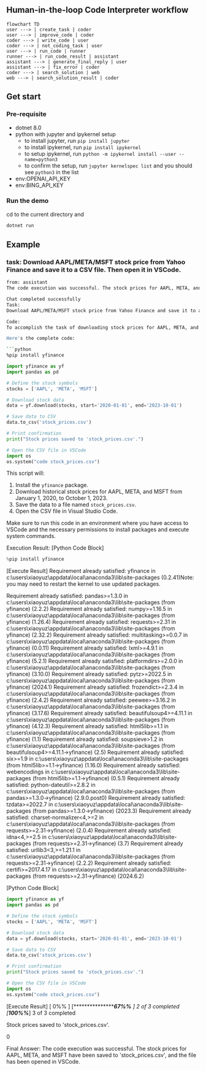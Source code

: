 ## Human-in-the-loop Code Interpreter workflow

```mermaid
flowchart TD
user ---> | create_task | coder
user ---> | improve_code | coder
coder ---> | write_code | user
coder ---> | not_coding_task | user
user ---> | run_code | runner
runner ---> | run_code_result | assistant
assistant ---> | generate_final_reply | user
assistant ---> | fix_error | coder
coder ---> | search_solution | web
web ---> | search_solution_result | coder
```

## Get start
### Pre-requisite
- dotnet 8.0
- python with jupyter and ipykernel setup
    - to install jupyter, run `pip install jupyter`
    - to install ipykernel, run `pip install ipykernel`
    - to setup ipykernel, run `python -m ipykernel install --user --name=python3`
    - to confirm the setup, run `jupyter kernelspec list` and you should see `python3` in the list
- env:OPENAI_API_KEY
- env:BING_API_KEY

### Run the demo
cd to the current directory and

```bash
dotnet run
```

## Example
### task: Download AAPL/META/MSFT stock price from Yahoo Finance and save it to a CSV file. Then open it in VSCode.
```bash
from: assistant
The code execution was successful. The stock prices for AAPL, META, and MSFT have been saved to 'stock_prices.csv', and the file has been opened in VSCode.

Chat completed successfully
Task:
Download AAPL/META/MSFT stock price from Yahoo Finance and save it to a CSV file. Then open it in VSCode.

Code:
To accomplish the task of downloading stock prices for AAPL, META, and MSFT from Yahoo Finance, saving them to a CSV file, and then opening that file in VSCode, we can use Python with the `yfinance` library. First, we'll install the necessary package, fetch the stock prices, save them to a CSV file, and then use a command to open that file in VSCode.

Here's the complete code:

```python
%pip install yfinance
```

```python
import yfinance as yf
import pandas as pd

# Define the stock symbols
stocks = ['AAPL', 'META', 'MSFT']

# Download stock data
data = yf.download(stocks, start='2020-01-01', end='2023-10-01')

# Save data to CSV
data.to_csv('stock_prices.csv')

# Print confirmation
print("Stock prices saved to 'stock_prices.csv'.")

# Open the CSV file in VSCode
import os
os.system("code stock_prices.csv")
```

This script will:
1. Install the `yfinance` package.
2. Download historical stock prices for AAPL, META, and MSFT from January 1, 2020, to October 1, 2023.
3. Save the data to a file named `stock_prices.csv`.
4. Open the CSV file in Visual Studio Code.

Make sure to run this code in an environment where you have access to VSCode and the necessary permissions to install packages and execute system commands.

Execution Result:
[Python Code Block]
```python
%pip install yfinance
```

[Execute Result]
Requirement already satisfied: yfinance in c:\users\xiaoyuz\appdata\local\anaconda3\lib\site-packages (0.2.41)Note: you may need to restart the kernel to use updated packages.

Requirement already satisfied: pandas>=1.3.0 in c:\users\xiaoyuz\appdata\local\anaconda3\lib\site-packages (from yfinance) (2.2.2)
Requirement already satisfied: numpy>=1.16.5 in c:\users\xiaoyuz\appdata\local\anaconda3\lib\site-packages (from yfinance) (1.26.4)
Requirement already satisfied: requests>=2.31 in c:\users\xiaoyuz\appdata\local\anaconda3\lib\site-packages (from yfinance) (2.32.2)
Requirement already satisfied: multitasking>=0.0.7 in c:\users\xiaoyuz\appdata\local\anaconda3\lib\site-packages (from yfinance) (0.0.11)
Requirement already satisfied: lxml>=4.9.1 in c:\users\xiaoyuz\appdata\local\anaconda3\lib\site-packages (from yfinance) (5.2.1)
Requirement already satisfied: platformdirs>=2.0.0 in c:\users\xiaoyuz\appdata\local\anaconda3\lib\site-packages (from yfinance) (3.10.0)
Requirement already satisfied: pytz>=2022.5 in c:\users\xiaoyuz\appdata\local\anaconda3\lib\site-packages (from yfinance) (2024.1)
Requirement already satisfied: frozendict>=2.3.4 in c:\users\xiaoyuz\appdata\local\anaconda3\lib\site-packages (from yfinance) (2.4.2)
Requirement already satisfied: peewee>=3.16.2 in c:\users\xiaoyuz\appdata\local\anaconda3\lib\site-packages (from yfinance) (3.17.6)
Requirement already satisfied: beautifulsoup4>=4.11.1 in c:\users\xiaoyuz\appdata\local\anaconda3\lib\site-packages (from yfinance) (4.12.3)
Requirement already satisfied: html5lib>=1.1 in c:\users\xiaoyuz\appdata\local\anaconda3\lib\site-packages (from yfinance) (1.1)
Requirement already satisfied: soupsieve>1.2 in c:\users\xiaoyuz\appdata\local\anaconda3\lib\site-packages (from beautifulsoup4>=4.11.1->yfinance) (2.5)
Requirement already satisfied: six>=1.9 in c:\users\xiaoyuz\appdata\local\anaconda3\lib\site-packages (from html5lib>=1.1->yfinance) (1.16.0)
Requirement already satisfied: webencodings in c:\users\xiaoyuz\appdata\local\anaconda3\lib\site-packages (from html5lib>=1.1->yfinance) (0.5.1)
Requirement already satisfied: python-dateutil>=2.8.2 in c:\users\xiaoyuz\appdata\local\anaconda3\lib\site-packages (from pandas>=1.3.0->yfinance) (2.9.0.post0)
Requirement already satisfied: tzdata>=2022.7 in c:\users\xiaoyuz\appdata\local\anaconda3\lib\site-packages (from pandas>=1.3.0->yfinance) (2023.3)
Requirement already satisfied: charset-normalizer<4,>=2 in c:\users\xiaoyuz\appdata\local\anaconda3\lib\site-packages (from requests>=2.31->yfinance) (2.0.4)
Requirement already satisfied: idna<4,>=2.5 in c:\users\xiaoyuz\appdata\local\anaconda3\lib\site-packages (from requests>=2.31->yfinance) (3.7)
Requirement already satisfied: urllib3<3,>=1.21.1 in c:\users\xiaoyuz\appdata\local\anaconda3\lib\site-packages (from requests>=2.31->yfinance) (2.2.2)
Requirement already satisfied: certifi>=2017.4.17 in c:\users\xiaoyuz\appdata\local\anaconda3\lib\site-packages (from requests>=2.31->yfinance) (2024.6.2)

[Python Code Block]
```python
import yfinance as yf
import pandas as pd

# Define the stock symbols
stocks = ['AAPL', 'META', 'MSFT']

# Download stock data
data = yf.download(stocks, start='2020-01-01', end='2023-10-01')

# Save data to CSV
data.to_csv('stock_prices.csv')

# Print confirmation
print("Stock prices saved to 'stock_prices.csv'.")

# Open the CSV file in VSCode
import os
os.system("code stock_prices.csv")
```

[Execute Result]
[                       0%%                      ]
[**********************67%%******                ]  2 of 3 completed
[*********************100%%**********************]  3 of 3 completed


Stock prices saved to 'stock_prices.csv'.

0


Final Answer:
The code execution was successful. The stock prices for AAPL, META, and MSFT have been saved to 'stock_prices.csv', and the file has been opened in VSCode.
```


